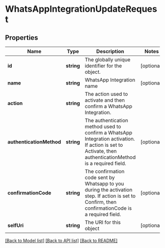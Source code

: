 # WhatsAppIntegrationUpdateRequest

## Properties
Name | Type | Description | Notes
------------ | ------------- | ------------- | -------------
**id** | **string** | The globally unique identifier for the object. | [optional] 
**name** | **string** | WhatsApp Integration name | [optional] 
**action** | **string** | The action used to activate and then confirm a WhatsApp Integration. | 
**authenticationMethod** | **string** | The authentication method used to confirm a WhatsApp Integration activation. If action is set to Activate, then authenticationMethod is a required field. | [optional] 
**confirmationCode** | **string** | The confirmation code sent by Whatsapp to you during the activation step. If action is set to Confirm, then confirmationCode is a required field. | [optional] 
**selfUri** | **string** | The URI for this object | [optional] 

[[Back to Model list]](../README.md#documentation-for-models) [[Back to API list]](../README.md#documentation-for-api-endpoints) [[Back to README]](../README.md)


